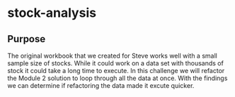 # stock-analysis

## Purpose

The original workbook that we created for Steve works well with a small sample size of stocks. While it could work on a data set with thousands of stock it could take a long time to execute. In this challenge we will refactor the Module 2 solution to loop through all the data at once. With the findings we can determine if refactoring the data made it excute quicker.

## 
